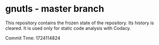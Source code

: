 # gnutls - master branch

This repository contains the frozen state of the repository.
Its history is cleared. It is used only for static code
analysis with Codacy.

Commit Time: 1724114824
